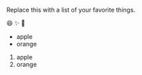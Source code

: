 Replace this with a list of your favorite things.

:smile:
:sparkles:
:tada:

<ul>
<li>apple</li>
<li>orange</li>
</ul>
<ol>
<li>apple</li>
<li>orange</li>
</ol>
